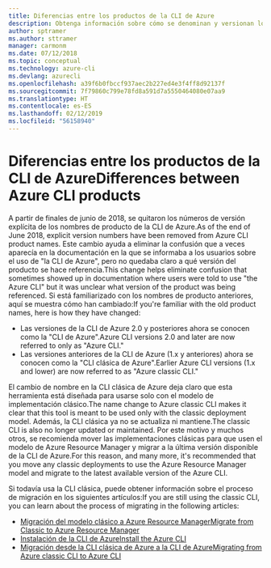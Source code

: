 ```yaml
---
title: Diferencias entre los productos de la CLI de Azure
description: Obtenga información sobre cómo se denominan y versionan los productos de la CLI de Azure y cómo realizar la actualización.
author: sptramer
ms.author: sttramer
manager: carmonm
ms.date: 07/12/2018
ms.topic: conceptual
ms.technology: azure-cli
ms.devlang: azurecli
ms.openlocfilehash: a39f6b0fbccf937aec2b227ed4e3f4ff8d92137f
ms.sourcegitcommit: 7f79860c799e78fd8a591d7a5550464080e07aa9
ms.translationtype: HT
ms.contentlocale: es-ES
ms.lasthandoff: 02/12/2019
ms.locfileid: "56158940"
---
```

# <a name="differences-between-azure-cli-products"></a><span data-ttu-id="360af-103">Diferencias entre los productos de la CLI de Azure</span><span class="sxs-lookup"><span data-stu-id="360af-103">Differences between Azure CLI products</span></span>

<span data-ttu-id="360af-104">A partir de finales de junio de 2018, se quitaron los números de versión explícita de los nombres de producto de la CLI de Azure.</span><span class="sxs-lookup"><span data-stu-id="360af-104">As of the end of June 2018, explicit version numbers have been removed from Azure CLI product names.</span></span> <span data-ttu-id="360af-105">Este cambio ayuda a eliminar la confusión que a veces aparecía en la documentación en la que se informaba a los usuarios sobre el uso de "la CLI de Azure", pero no quedaba claro a qué versión del producto se hace referencia.</span><span class="sxs-lookup"><span data-stu-id="360af-105">This change helps eliminate confusion that sometimes showed up in documentation where users were told to use "the Azure CLI" but it was unclear what version of the product was being referenced.</span></span> <span data-ttu-id="360af-106">Si está familiarizado con los nombres de producto anteriores, aquí se muestra cómo han cambiado:</span><span class="sxs-lookup"><span data-stu-id="360af-106">If you're familiar with the old product names, here is how they have changed:</span></span>

* <span data-ttu-id="360af-107">Las versiones de la CLI de Azure 2.0 y posteriores ahora se conocen como la "CLI de Azure".</span><span class="sxs-lookup"><span data-stu-id="360af-107">Azure CLI versions 2.0 and later are now referred to only as "Azure CLI."</span></span>
* <span data-ttu-id="360af-108">Las versiones anteriores de la CLI de Azure (1.x y anteriores) ahora se conocen como la "CLI clásica de Azure".</span><span class="sxs-lookup"><span data-stu-id="360af-108">Earlier Azure CLI versions (1.x and lower) are now referred to as "Azure classic CLI."</span></span>

<span data-ttu-id="360af-109">El cambio de nombre en la CLI clásica de Azure deja claro que esta herramienta está diseñada para usarse solo con el modelo de implementación clásico.</span><span class="sxs-lookup"><span data-stu-id="360af-109">The name change to Azure classic CLI makes it clear that this tool is meant to be used only with the classic deployment model.</span></span> <span data-ttu-id="360af-110">Además, la CLI clásica ya no se actualiza ni mantiene.</span><span class="sxs-lookup"><span data-stu-id="360af-110">The classic CLI is also no longer updated or maintained.</span></span> <span data-ttu-id="360af-111">Por este motivo y muchos otros, se recomienda mover las implementaciones clásicas para que usen el modelo de Azure Resource Manager y migrar a la última versión disponible de la CLI de Azure.</span><span class="sxs-lookup"><span data-stu-id="360af-111">For this reason, and many more, it's recommended that you move any classic deployments to use the Azure Resource Manager model and migrate to the latest available version of the Azure CLI.</span></span>

<span data-ttu-id="360af-112">Si todavía usa la CLI clásica, puede obtener información sobre el proceso de migración en los siguientes artículos:</span><span class="sxs-lookup"><span data-stu-id="360af-112">If you are still using the classic CLI, you can learn about the process of migrating in the following articles:</span></span>

* [<span data-ttu-id="360af-113">Migración del modelo clásico a Azure Resource Manager</span><span class="sxs-lookup"><span data-stu-id="360af-113">Migrate from Classic to Azure Resource Manager</span></span>](/azure/virtual-machines/linux/migration-classic-resource-manager-overview)
* [<span data-ttu-id="360af-114">Instalación de la CLI de Azure</span><span class="sxs-lookup"><span data-stu-id="360af-114">Install the Azure CLI</span></span>](install-azure-cli.md)
* [<span data-ttu-id="360af-115">Migración desde la CLI clásica de Azure a la CLI de Azure</span><span class="sxs-lookup"><span data-stu-id="360af-115">Migrating from Azure classic CLI to Azure CLI</span></span>](https://github.com/Azure/azure-cli/blob/dev/doc/classic_cli_migration.md)
